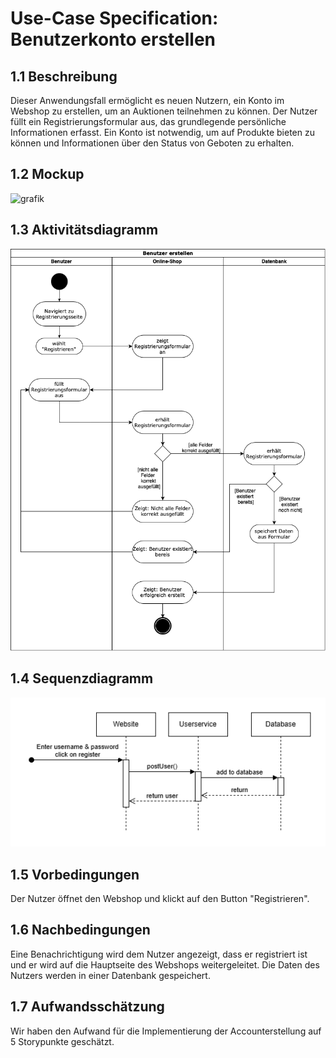 # Use-Case Specification: Benutzerkonto erstellen
## 1.1 Beschreibung
Dieser Anwendungsfall ermöglicht es neuen Nutzern, ein Konto im Webshop zu erstellen, um an Auktionen teilnehmen zu können. Der Nutzer füllt ein Registrierungsformular aus, das grundlegende persönliche Informationen erfasst. Ein Konto ist notwendig, um auf Produkte bieten zu können und Informationen über den Status von Geboten zu erhalten.
## 1.2 Mockup
![grafik](https://github.com/user-attachments/assets/8f540329-7b38-4aa0-bdd5-74533a508510)
## 1.3 Aktivitätsdiagramm
![UC02-activity-diagram](/doc/use_cases/activity-diagrams/UC02-create-user-account.png)
## 1.4 Sequenzdiagramm
![UC02-sequence-diagram](/doc/use_cases/sequence-diagrams/UC02-create-user-account.png)
## 1.5 Vorbedingungen
Der Nutzer öffnet den Webshop und klickt auf den Button "Registrieren". 
## 1.6 Nachbedingungen
Eine Benachrichtigung wird dem Nutzer angezeigt, dass er registriert ist und er wird auf die Hauptseite des Webshops weitergeleitet. Die Daten des Nutzers werden in einer Datenbank gespeichert.
## 1.7 Aufwandsschätzung
Wir haben den Aufwand für die Implementierung der Accounterstellung auf 5 Storypunkte geschätzt.
